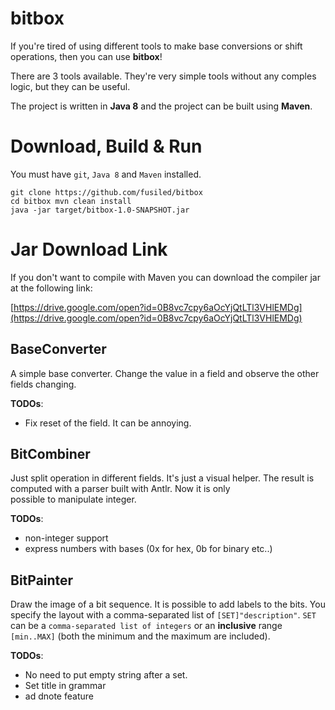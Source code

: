 # bitbox

If you're tired of using different tools to make base conversions or 
shift operations, then you can use **bitbox**!

There are 3 tools available. 
They're very simple tools without any comples logic, but they can be useful.

The project is written in **Java 8** and the project can be built using **Maven**.

# Download, Build & Run

You must have `git`, `Java 8` and `Maven` installed.

```
git clone https://github.com/fusiled/bitbox
cd bitbox mvn clean install
java -jar target/bitbox-1.0-SNAPSHOT.jar
``` 
# Jar Download Link

If you don't want to compile with Maven you can download the compiler jar at the following link:

[https://drive.google.com/open?id=0B8vc7cpy6aOcYjQtLTl3VHlEMDg](https://drive.google.com/open?id=0B8vc7cpy6aOcYjQtLTl3VHlEMDg)


## BaseConverter

A simple base converter. Change the value in a field and observe the 
other fields changing.

**TODOs**:

* Fix reset of the field. It can be annoying.

## BitCombiner

Just split operation in different fields. It's just a visual helper. The 
result is computed with a parser built with Antlr. Now it is only  
possible to manipulate integer. 

**TODOs**:

* non-integer support
* express numbers with bases (0x for hex, 0b for binary etc..)

## BitPainter

Draw the image of a bit sequence. It is possible to add labels to the bits. You specify the layout with a comma-separated list of `[SET]"description"`. `SET` can be a `comma-separated list of integers` or an **inclusive** range `[min..MAX]` (both the minimum and the maximum are included).

**TODOs**:

* No need to put empty string after a set.
* Set title in grammar
* ad dnote feature


